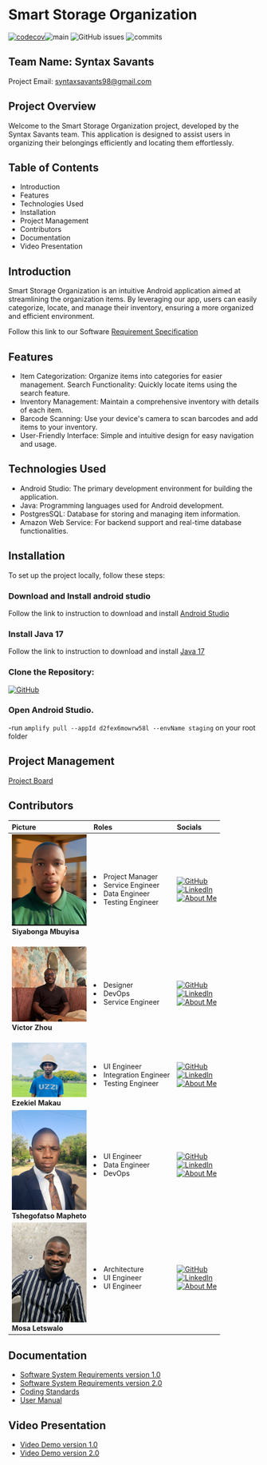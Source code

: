 # Smart Storage Organization
[![codecov](https://codecov.io/gh/COS301-SE-2024/Smart-Storage-Organizer-Application/branch/fix-errors/graph/badge.svg?token=4drkV1aRMT)](https://codecov.io/gh/COS301-SE-2024/Smart-Storage-Organizer-Application)![main](https://github.com/COS301-SE-2024/Smart-Storage-Organizer-Application/actions/workflows/AndroidBuild.yml/badge.svg?branch=main)
![GitHub issues](https://img.shields.io/github/issues/COS301-SE-2024/Smart-Storage-Organizer-Application)
![commits](https://badgen.net/github/commits/COS301-SE-2024/Smart-Storage-Organizer-Application/main)

## Team Name: Syntax Savants
Project Email: syntaxsavants98@gmail.com

## Project Overview
Welcome to the Smart Storage Organization project, developed by the Syntax Savants team. This application is designed to assist users in organizing their belongings efficiently and locating them effortlessly. 

## Table of Contents
- Introduction
- Features
- Technologies Used
- Installation
- Project Management
- Contributors
- Documentation
- Video Presentation

## Introduction
Smart Storage Organization is an intuitive Android application aimed at streamlining the organization items. By leveraging our app, users can easily categorize, locate, and manage their inventory, ensuring a more organized and efficient environment.

Follow this link to our Software [Requirement Specification](https://drive.google.com/file/d/1uwDNIdp_jhJlOSvbrRa6xovKHfMinYG2/view?usp=sharing/)


## Features
- Item Categorization: Organize items into categories for easier management.
Search Functionality: Quickly locate items using the search feature.
- Inventory Management: Maintain a comprehensive inventory with details of each item.
- Barcode Scanning: Use your device's camera to scan barcodes and add items to your inventory.
- User-Friendly Interface: Simple and intuitive design for easy navigation and usage.

## Technologies Used
- Android Studio: The primary development environment for building the application.
- Java: Programming languages used for Android development.
- PostgresSQL: Database for storing and managing item information.
- Amazon Web Service: For backend support and real-time database functionalities.


## Installation
To set up the project locally, follow these steps:

### Download and Install android studio

Follow the link to instruction to download and install [Android Studio](https://developer.android.com/studio/)

### Install Java 17
Follow the link to instruction to download and install [Java 17](https://www.oracle.com/java/technologies/downloads/)

### Clone the Repository:
[![GitHub](https://img.shields.io/badge/GitHub-Clone-white?style=flat-square&logo=github)]([https://github.com/Siyabonga-Mbuyisa-u20491621/](https://github.com/COS301-SE-2024/Smart-Storage-Organizer-Application.git))

### Open Android Studio.

-run `amplify pull --appId d2fex6mowrw58l --envName staging` on your root folder
## Project Management
[Project Board](https://github.com/orgs/COS301-SE-2024/projects/73)

## Contributors

| Picture                                                                       | Roles                                       | Socials                                                                     |
| :---------------------------------------------------------------------------- | :------------------------------------------ | :-------------------------------------------------------------------------- |
|<img src="./Docs/Team-Biographies/Siyadp.jpg" width="150"> <br><b>Siyabonga Mbuyisa</b><br><br>| <li>Project Manager<li>Service Engineer<li>Data Engineer<li>Testing Engineer | [![GitHub](https://img.shields.io/badge/GitHub-Profile-green?style=flat-square&logo=github)](https://github.com/Siyabonga-Mbuyisa-u20491621/) <br> [![LinkedIn](https://img.shields.io/badge/LinkedIn-Profile-blue?style=flat-square&logo=linkedin)](https://www.linkedin.com/in/siyabonga-mbuyisa-developer/) <br> [![About Me](https://img.shields.io/badge/About-Me-orange?style=flat-square)](./Docs/Team-Biographies/Siyabonga_Mbuyisa.md) |
|<img src="./Docs/Team-Biographies/Victordp.jpg" width="150"> <br><b>Victor Zhou</b><br><br> | <li>Designer <li>DevOps<li>Service Engineer |[![GitHub](https://img.shields.io/badge/GitHub-Profile-green?style=flat-square&logo=github)](https://github.com/Xerof47Vel/) <br> [![LinkedIn](https://img.shields.io/badge/LinkedIn-Profile-blue?style=flat-square&logo=linkedin)](http://www.linkedin.com/in/victor-zhou-343004302/) <br> [![About Me](https://img.shields.io/badge/About-Me-orange?style=flat-square)](./Docs/Team-Biographies/Victor_Zhou.md) |
|<img src="./Docs/Team-Biographies/Ezedp.jpg" width="150">  <br><b>Ezekiel Makau</b><br>| <li>UI Engineer<li>Integration Engineer<li>Testing Engineer| [![GitHub](https://img.shields.io/badge/GitHub-Profile-green?style=flat-square&logo=github)](https://github.com/Segadimane-Makau/) <br> [![LinkedIn](https://img.shields.io/badge/LinkedIn-Profile-blue?style=flat-square&logo=linkedin)](https://www.linkedin.com/in/ezekiel-makau-397aa92b7/) <br> [![About Me](https://img.shields.io/badge/About-Me-orange?style=flat-square)](./Docs/Team-Biographies/Ezekiel_Makau.md) |
| <img src="./Docs/Team-Biographies/Tshegodp.jpg" width="150"> <br> <b>Tshegofatso Mapheto</b><br>| <li>UI Engineer <li> Data Engineer<li>DevOps| [![GitHub](https://img.shields.io/badge/GitHub-Profile-green?style=flat-square&logo=github)](https://github.com/TshegofatsoMapheto/) <br> [![LinkedIn](https://img.shields.io/badge/LinkedIn-Profile-blue?style=flat-square&logo=linkedin)](https://www.linkedin.com/in/tshegofatso-mapheto-167678189/) <br> [![About Me](https://img.shields.io/badge/About-Me-orange?style=flat-square)](./Docs/Team-Biographies/Tshegofatso_Mapheto.md) |
|<img src="./Docs/Team-Biographies/Mosadp.jpg" width="150"> <br><b>Mosa Letswalo</b><br> | <li>Architecture<li>UI Engineer<li>UI Engineer                 | [![GitHub](https://img.shields.io/badge/GitHub-Profile-green?style=flat-square&logo=github)](https://github.com/tomosaHub/) <br> [![LinkedIn](https://img.shields.io/badge/LinkedIn-Profile-blue?style=flat-square&logo=linkedin)](http://www.linkedin.com/in/mosa-letswalo/) <br> [![About Me](https://img.shields.io/badge/About-Me-orange?style=flat-square)](./Docs/Team-Biographies/Mosa_Letswalo.md) |


## Documentation
- [Software System Requirements version 1.0](https://drive.google.com/file/d/1uwDNIdp_jhJlOSvbrRa6xovKHfMinYG2/view?usp=sharing/)
- [Software System Requirements version 2.0](https://drive.google.com/file/d/11MeE3BuLXW-xYbIvGt1glTcDh0X2ZSJd/view?usp=sharing/)
- [Coding Standards](https://drive.google.com/file/d/1EAAzcRx2sW9YHFUU5M2FNNSPxxFSiY5M/view?usp=sharing/)
- [User Manual](https://drive.google.com/file/d/1rWRu85DgWk7ZRq3zpKyyNtpLU51UL3vP/view?usp=sharing/)

## Video Presentation
 - [Video Demo version 1.0](https://drive.google.com/file/d/1w9az3xmsQlpUj-nXCbXK5JcLUwYoBVSx/view?usp=drive_link/)
 - [Video Demo version 2.0](https://drive.google.com/file/d/1AEc3MrZKrq1AfwJUcGkbMed6eWlABkgF/view?usp=sharing)

